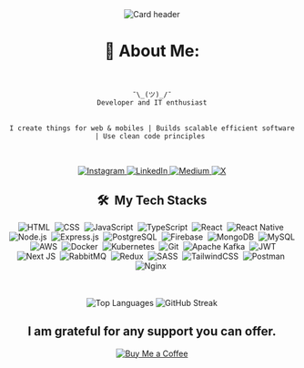 
<div align="center">
  <img src="https://github.com/george-j00/george-j00/assets/88375400/6d4ca786-72dc-4da1-a525-69023d74ed4e" alt="Card header"/>
</div>

<h1 align="center">💫 About Me:</h1>

<div align="center">
  <br>

  `¯\_(ツ)_/¯` <br>
  `Developer and IT enthusiast` <br><br>
 
  `I create things for web & mobiles | Builds scalable efficient software | Use clean code principles `
  <br>
  
  <br>
  
</div>


<p align="center">
  <a href="https://instagram.com/_ge.o.rg">
    <img src="https://img.shields.io/badge/Instagram-%23E4405F.svg?logo=Instagram&logoColor=white" alt="Instagram">
  </a>
  <a href="https://linkedin.com/in/dev-george-jose">
    <img src="https://img.shields.io/badge/LinkedIn-%230077B5.svg?logo=linkedin&logoColor=white" alt="LinkedIn">
  </a>
  <a href="https://medium.com/@Subingeorge">
    <img src="https://img.shields.io/badge/Medium-12100E?logo=medium&logoColor=white" alt="Medium">
  </a>
  <a href="https://x.com/@GeorgeJose32257">
    <img src="https://img.shields.io/badge/X-black.svg?logo=X&logoColor=white" alt="X">
  </a>
</p>

<div align="center">
  <h2>🛠️ &nbsp;My Tech Stacks</h2>

  ![HTML](https://img.shields.io/badge/-HTML-0D1117?style=flat&logo=HTML5)&nbsp;
  ![CSS](https://img.shields.io/badge/-CSS-0D1117?style=flat&logo=CSS3&logoColor=1572B6)&nbsp;
  ![JavaScript](https://img.shields.io/badge/-JavaScript-0D1117?style=flat&logo=javascript)&nbsp;
  ![TypeScript](https://img.shields.io/badge/-TypeScript-0D1117?style=flat&logo=typescript)&nbsp;
  ![React](https://img.shields.io/badge/-React-0D1117?style=flat&logo=react)&nbsp;
  ![React Native](https://img.shields.io/badge/-React%20Native-0D1117?style=flat&logo=react)&nbsp;
  ![Node.js](https://img.shields.io/badge/-Node.js-0D1117?style=flat&logo=node.js)&nbsp;
  ![Express.js](https://img.shields.io/badge/-express.js-0D1117?style=flat&logo=express)&nbsp;
  ![PostgreSQL](https://img.shields.io/badge/-PostgreSQL-0D1117?style=flat&logo=postgresql)&nbsp;
  ![Firebase](https://img.shields.io/badge/-firebase-0D1117?style=flat&logo=firebase)&nbsp;
  ![MongoDB](https://img.shields.io/badge/MongoDB-0D1117?style=flat&logo=mongodb)&nbsp;
  ![MySQL](https://img.shields.io/badge/mysql-0D1117?style=flat&logo=mysql)&nbsp;
  ![AWS](https://img.shields.io/badge/-AWS-0D1117?style=flat&logo=amazon-aws)&nbsp;
  ![Docker](https://img.shields.io/badge/-Docker-0D1117?style=flat&logo=docker)&nbsp;
  ![Kubernetes](https://img.shields.io/badge/-Kubernetes-0D1117?style=flat&logo=Kubernetes)&nbsp;
  ![Git](https://img.shields.io/badge/-Git-0D1117?style=flat&logo=git)&nbsp;
  ![Apache Kafka](https://img.shields.io/badge/-Apache%20Kafka-0D1117?style=flat&logo=apachekafka)&nbsp;
  ![JWT](https://img.shields.io/badge/JWT-0D1117?style=flat&logo=JSON%20web%20tokens)&nbsp; 
  ![Next JS](https://img.shields.io/badge/Next-0D1117?style=flat&logo=next.js)&nbsp; 
  ![RabbitMQ](https://img.shields.io/badge/rabbitmq-0D1117?style=flat&logo=rabbitmq)&nbsp;
  ![Redux](https://img.shields.io/badge/redux-0D1117?style=flat&logo=redux)&nbsp; 
  ![SASS](https://img.shields.io/badge/SASS-0D1117?style=flat&logo=SASS)&nbsp;
  ![TailwindCSS](https://img.shields.io/badge/tailwindcss-0D1117?style=flat&logo=tailwind-css)&nbsp;
  ![Postman](https://img.shields.io/badge/Postman-0D1117?style=flat&logo=postman)&nbsp;
  ![Nginx](https://img.shields.io/badge/nginx-0D1117?style=flat&logo=nginx)&nbsp;

  <br>
  <br>

  <img src="https://github-readme-stats.vercel.app/api/top-langs/?username=george-j00&theme=dark&hide_border=true&include_all_commits=false&count_private=false&layout=compact" alt="Top Languages">

  <img src="https://github-readme-streak-stats.herokuapp.com/?user=george-j00&theme=dark&hide_border=true" alt="GitHub Streak">
</div>

<h2 align="center">I am grateful for any support you can offer.</h2>

<p align="center">
  <a href="https://buymeacoffee.com/georgejose">
    <img src="https://img.shields.io/badge/Buy%20Me%20a%20Coffee-ffdd00?style=for-the-badge&logo=buy-me-a-coffee&logoColor=black" alt="Buy Me a Coffee">
  </a>
</p>
</div>
